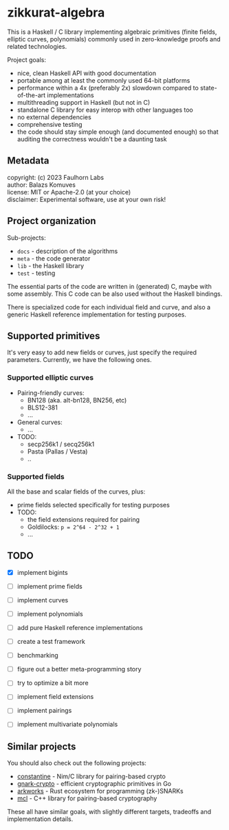 
zikkurat-algebra
================

This is a Haskell / C library implementing algebraic primitives (finite fields, 
elliptic curves, polynomials) commonly used in zero-knowledge proofs
and related technologies.

Project goals:

- nice, clean Haskell API with good documentation
- portable among at least the commonly used 64-bit platforms
- performance within a 4x (preferably 2x) slowdown compared to state-of-the-art implementations
- multithreading support in Haskell (but not in C)
- standalone C library for easy interop with other languages too
- no external dependencies
- comprehensive testing
- the code should stay simple enough (and documented enough) so that auditing 
  the correctness wouldn't be a daunting task


Metadata
--------

copyright: (c) 2023 Faulhorn Labs  
author: Balazs Komuves  
license: MIT or Apache-2.0 (at your choice)  
disclaimer: Experimental software, use at your own risk!  


Project organization
--------------------

Sub-projects:

- `docs` - description of the algorithms
- `meta` - the code generator
- `lib` - the Haskell library
- `test` - testing

The essential parts of the code are written in (generated) C, maybe with some assembly.
This C code can be also used without the Haskell bindings.

There is specialized code for each individual field and curve, and also
a generic Haskell reference implementation for testing purposes.


Supported primitives
--------------------

It's very easy to add new fields or curves, just specify the required parameters.
Currently, we have the following ones.

### Supported elliptic curves

- Pairing-friendly curves:
    - BN128 (aka. alt-bn128, BN256, etc)
    - BLS12-381
    - ...
- General curves:
    - ...
- TODO:
    - secp256k1 / secq256k1
    - Pasta (Pallas / Vesta)
    - ..

### Supported fields

All the base and scalar fields of the curves, plus:

- prime fields selected specifically for testing purposes
- TODO:
    - the field extensions required for pairing
    - Goldilocks: `p = 2^64 - 2^32 + 1`
    - ...


TODO
----

- [x] implement bigints
- [ ] implement prime fields
- [ ] implement curves
- [ ] implement polynomials
- [ ] add pure Haskell reference implementations
- [ ] create a test framework
- [ ] benchmarking
- [ ] figure out a better meta-programming story
- [ ] try to optimize a bit more
- [ ] implement field extensions
- [ ] implement pairings
- [ ] implement multivariate polynomials


Similar projects
----------------

You should also check out the following projects:

- [constantine](https://github.com/mratsim/constantine) - Nim/C library for pairing-based crypto
- [gnark-crypto](https://github.com/ConsenSys/gnark-crypto) - efficient cryptographic primitives in Go
- [arkworks](https://github.com/arkworks-rs) - Rust ecosystem for programming (zk-)SNARKs
- [mcl](https://github.com/herumi/mcl) - C++ library for pairing-based cryptography

These all have similar goals, with slightly different targets, tradeoffs 
and implementation details.



